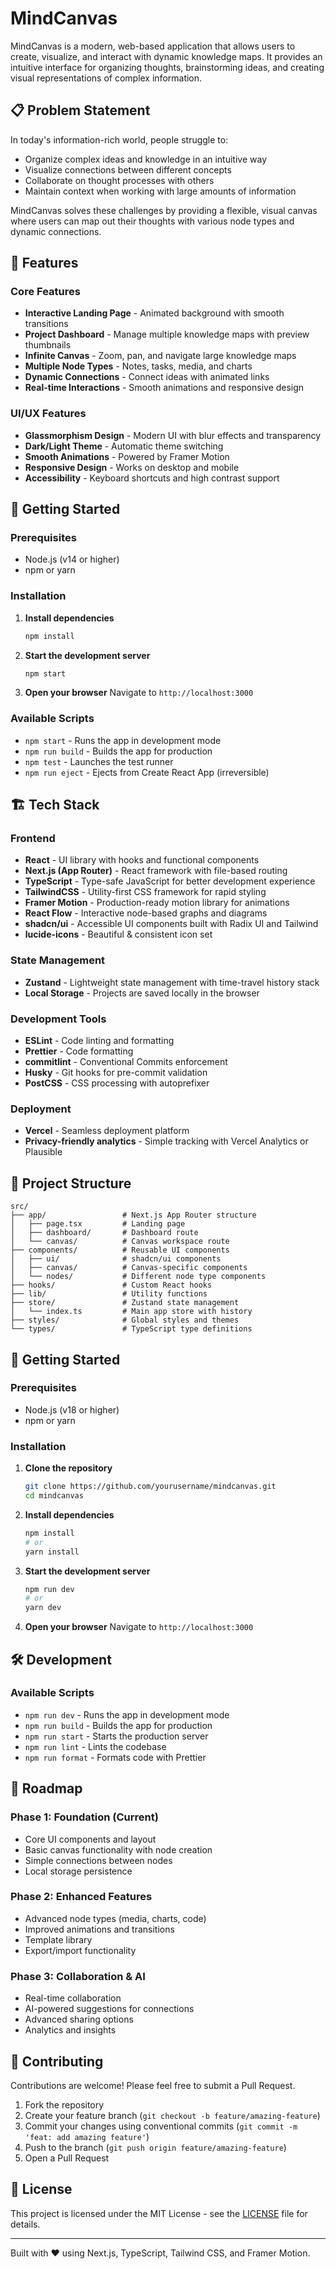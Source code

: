 # MindCanvas

MindCanvas is a modern, web-based application that allows users to create, visualize, and interact with dynamic knowledge maps. It provides an intuitive interface for organizing thoughts, brainstorming ideas, and creating visual representations of complex information.

## 📋 Problem Statement

In today's information-rich world, people struggle to:
- Organize complex ideas and knowledge in an intuitive way   
- Visualize connections between different concepts
- Collaborate on thought processes with others
- Maintain context when working with large amounts of information

MindCanvas solves these challenges by providing a flexible, visual canvas where users can map out their thoughts with various node types and dynamic connections.

## 🌟 Features

### Core Features
- **Interactive Landing Page** - Animated background with smooth transitions
- **Project Dashboard** - Manage multiple knowledge maps with preview thumbnails
- **Infinite Canvas** - Zoom, pan, and navigate large knowledge maps
- **Multiple Node Types** - Notes, tasks, media, and charts
- **Dynamic Connections** - Connect ideas with animated links
- **Real-time Interactions** - Smooth animations and responsive design

### UI/UX Features
- **Glassmorphism Design** - Modern UI with blur effects and transparency
- **Dark/Light Theme** - Automatic theme switching
- **Smooth Animations** - Powered by Framer Motion
- **Responsive Design** - Works on desktop and mobile
- **Accessibility** - Keyboard shortcuts and high contrast support

## 🚀 Getting Started

### Prerequisites
- Node.js (v14 or higher)
- npm or yarn

### Installation

1. **Install dependencies**
   ```bash
   npm install
   ```

2. **Start the development server**
   ```bash
   npm start
   ```

3. **Open your browser**
   Navigate to `http://localhost:3000`

### Available Scripts

- `npm start` - Runs the app in development mode
- `npm run build` - Builds the app for production
- `npm test` - Launches the test runner
- `npm run eject` - Ejects from Create React App (irreversible)

## 🏗️ Tech Stack

### Frontend
- **React** - UI library with hooks and functional components
- **Next.js (App Router)** - React framework with file-based routing
- **TypeScript** - Type-safe JavaScript for better development experience
- **TailwindCSS** - Utility-first CSS framework for rapid styling
- **Framer Motion** - Production-ready motion library for animations
- **React Flow** - Interactive node-based graphs and diagrams
- **shadcn/ui** - Accessible UI components built with Radix UI and Tailwind
- **lucide-icons** - Beautiful & consistent icon set

### State Management
- **Zustand** - Lightweight state management with time-travel history stack
- **Local Storage** - Projects are saved locally in the browser

### Development Tools
- **ESLint** - Code linting and formatting
- **Prettier** - Code formatting
- **commitlint** - Conventional Commits enforcement
- **Husky** - Git hooks for pre-commit validation
- **PostCSS** - CSS processing with autoprefixer

### Deployment
- **Vercel** - Seamless deployment platform
- **Privacy-friendly analytics** - Simple tracking with Vercel Analytics or Plausible

## 📁 Project Structure

```
src/
├── app/                 # Next.js App Router structure
│   ├── page.tsx         # Landing page
│   ├── dashboard/       # Dashboard route
│   └── canvas/          # Canvas workspace route
├── components/          # Reusable UI components
│   ├── ui/              # shadcn/ui components
│   ├── canvas/          # Canvas-specific components
│   └── nodes/           # Different node type components
├── hooks/               # Custom React hooks
├── lib/                 # Utility functions
├── store/               # Zustand state management
│   └── index.ts         # Main app store with history
├── styles/              # Global styles and themes
└── types/               # TypeScript type definitions
```

## 🚀 Getting Started

### Prerequisites
- Node.js (v18 or higher)
- npm or yarn

### Installation

1. **Clone the repository**
   ```bash
   git clone https://github.com/yourusername/mindcanvas.git
   cd mindcanvas
   ```

2. **Install dependencies**
   ```bash
   npm install
   # or
   yarn install
   ```

3. **Start the development server**
   ```bash
   npm run dev
   # or
   yarn dev
   ```

4. **Open your browser**
   Navigate to `http://localhost:3000`

## 🛠️ Development

### Available Scripts

- `npm run dev` - Runs the app in development mode
- `npm run build` - Builds the app for production
- `npm run start` - Starts the production server
- `npm run lint` - Lints the codebase
- `npm run format` - Formats code with Prettier

## 🔮 Roadmap

### Phase 1: Foundation (Current)
- Core UI components and layout
- Basic canvas functionality with node creation
- Simple connections between nodes
- Local storage persistence

### Phase 2: Enhanced Features
- Advanced node types (media, charts, code)
- Improved animations and transitions
- Template library
- Export/import functionality

### Phase 3: Collaboration & AI
- Real-time collaboration
- AI-powered suggestions for connections
- Advanced sharing options
- Analytics and insights

## 🤝 Contributing

Contributions are welcome! Please feel free to submit a Pull Request.

1. Fork the repository
2. Create your feature branch (`git checkout -b feature/amazing-feature`)
3. Commit your changes using conventional commits (`git commit -m 'feat: add amazing feature'`)
4. Push to the branch (`git push origin feature/amazing-feature`)
5. Open a Pull Request

## 📄 License

This project is licensed under the MIT License - see the [LICENSE](LICENSE) file for details.

---

Built with ❤️ using Next.js, TypeScript, Tailwind CSS, and Framer Motion.
